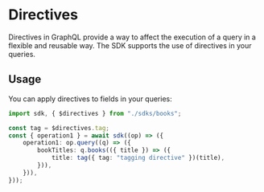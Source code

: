 # Directives

Directives in GraphQL provide a way to affect the execution of a query in a flexible and reusable way. The SDK supports the use of directives in your queries.

## Usage

You can apply directives to fields in your queries:

```typescript
import sdk, { $directives } from "./sdks/books";

const tag = $directives.tag;
const { operation1 } = await sdk((op) => ({
    operation1: op.query((q) => ({
        bookTitles: q.books(({ title }) => ({
            title: tag({ tag: "tagging directive" })(title),
        })),
    })),
}));
```
